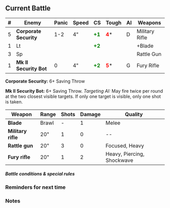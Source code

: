 ## Current Battle

| #   | Enemy                  | Panic | Speed | CS                                        | Tough                                   | AI  | Weapons            |
| --- | ---------------------- | ----- | ----- | ----------------------------------------- | --------------------------------------- | --- | ------------------ |
| 5   | **Corporate Security** | 1-2   | 4"    | <strong style="color: green;">+1</strong> | <strong style="color: red;">4</strong>* | D   | Military Rifle<br> |
| 1   | Lt                     |       |       | <strong style="color: green;">+2</strong> |                                         |     | +Blade             |
| 3   | Sp                     |       |       |                                           |                                         |     | Rattle Gun         |
| 1   | **Mk II Security Bot** | 0     | 4"    | <strong style="color: green;">+2</strong> | <strong style="color: red;">5</strong>* | G   | Fury Rifle         |

**Corporate Security:** 6+ Saving Throw

**Mk II Security Bot:** 6+ Saving Throw.  *Targeting AI:* May fire twice per round at the two closest visible targets. If only one target is visible, only one shot is taken.

| Weapon             | Range | Shots | Damage | Quality                    |
| ------------------ | ----- | ----- | ------ | -------------------------- |
| **Blade**          | Brawl | -     | 1      | Melee                      |
| **Military rifle** | 20"   | 1     | 0      | --                         |
| **Rattle gun**     | 20"   | 3     | 0      | Focused, Heavy             |
| **Fury rifle**     | 20"   | 1     | 2      | Heavy, Piercing, Shockwave |

##### Battle conditions & special rules



### Reminders for next time


### Notes

